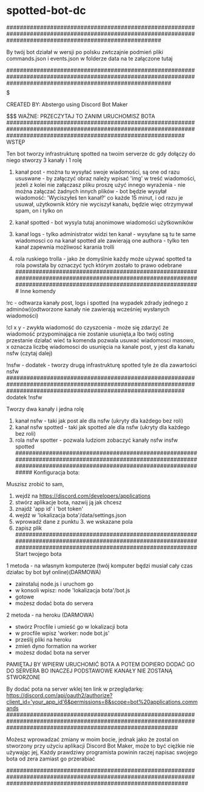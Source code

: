 # spotted-bot-dc
##############################################################################################################################################################


By twój bot działał w wersji po polsku zwtczajnie podmień pliki commands.json i events.json w folderze data na te załączone tutaj


################################################################################################################################################################# 
$$$$$$$$$$$$$$$$$$$$$$$$$$$$$$$$$$$$$$$$$$$$$$$$$$$$$$$$$$$$$$$$$$$$$$$$$$$$$$$$$$$$$$$$$$$$$$$$$$$$$$$$$$$$$$$$$$$$$$$$$$$$$$$$$$$$$$$$$$$$$$$$$$$$$$$$$$$$$$$$$

CREATED BY: Abstergo using Discord Bot Maker

$$$$$$$$$$$$$$$$$$$$$$$$$$$$$$$$$$$$$$$$$$$$$$$$$$$$$$$$$$$$$$$$$$$$$$$$$$$$$$$$$$$$$$$$$$$$$$$$$$$$$$$$$$$$$$$$$$$$$$$$$$$$$$$$$$$$$$$$$$$$$$$$$$$$$$$$$$$$$$$$$$$
WAŻNE: PRZECZYTAJ TO ZANIM URUCHOMISZ BOTA
#####################################################################################################################################################################
WSTĘP

Ten bot tworzy infrastrukturę spotted na twoim serverze dc
gdy dołączy do niego stworzy 3 kanały i 1 rolę

1. kanał post		- można tu wysyłać swoje wiadomości, są one od razu ususwane
			- by załączyć obraz należy wpisać 'img' w treść wiadomości, jeżeli z kolei nie załączasz pliku proszę użyć innego wyrażenia
			- nie można załączać żadnych innych plików
			- bot będzie wysyłał wiadomość: 'Wyciszyłeś ten kanał?' co każde 15 minut, i od razu je usuwał, użytkownik który nie wyciszył kanału, 
			  będzie więc otrzymywał spam, on i tylko on

2. kanał spotted	- bot wysyla tutaj anonimowe wiadomości użytkowników

3. kanał logs		- tylko administrator widzi ten kanał
			- wysyłane są tu te same wiadomosci co na kanał spotted ale zawierają one authora
			- tylko ten kanał zapewnia możliwosć karania trolli

4. rola ruskiego trolla	- jako że domyślnie każdy może używać spotted ta rola powstała by oznaczyć tych którym zostało to prawo odebrane
###################################################################################################################################################################
Inne komendy

!rc - odtwarza kanały post, logs i spotted (na wypadek zdrady jednego z adminów)(odtworzone kanały nie zawierają wcześniej wysłanych wiadomości)

!cl x y - zwykła wiadomość do czyszcenia - może się zdarzyć że wiadomość przypominająca nie zostanie usunięta,a lbo twój osting przestanie działać wieć 
	  ta komenda pozwala usuwać wiadomosci masowo, x oznacza liczbę wiadomosci do usunięcia na kanale post, y jest dla kanału nsfw (czytaj dalej)

!nsfw - dodatek - tworzy drugą infrastrukturę spotted tyle że dla zawartości nsfw
#####################################################################################################################################################################
dodatek !nsfw

Tworzy dwa kanały i jedna rolę
1. kanał nsfw		 - taki jak post ale dla nsfw (ukryty dla każdego bez roli)
2. kanał nsfw spotted	 - taki jak spotted ale dla nsfw (ukryty dla każdego bez roli)
3. rola nsfw spotter 	 - pozwala ludziom zobaczyć kanały nsfw insfw spotted
#######################################################################################################################################################################
Konfiguracja bota:

Muszisz zrobić to sam,
1. wejdź na https://discord.com/developers/applications
2. stwórz aplikacje bota, nazwij ją jak chcesz
3. znajdź 'app id' i 'bot token'
4. wejdź w  'lokalizacja bota'/data/settings.json
5. wprowadź dane z punktu 3. we wskazane pola
6. zapisz plik
##################################################################################################################################################################
Start twojego bota

1 metoda - na własnym komputerze (twój komputer będzi musiał cały czas działac by bot był online)(DARMOWA)

- zainstaluj node.js i uruchom go
- w konsoli wpisz: node 'lokalizacja bota'/bot.js
- gotowe
- możesz dodać bota do servera

2 metoda - na heroku (DARMOWA)
- stwórz Procfile i umieść go w lokalizacji bota
- w procfile wpisz 'worker: node bot.js'
- prześlij pliki na heroku
- zmień dyno formation na worker 
- możesz dodać bota na server

PAMIĘTAJ BY WPIERW URUCHOMIĆ BOTA A POTEM DOPIERO DODAĆ GO DO SERVERA BO INACZEJ PODSTAWOWE KANAŁY NIE ZOSTANĄ STWORZONE

By dodać pota na server wklej ten link w przeglądarkę: https://discord.com/api/oauth2/authorize?client_id='your_app_id'6&permissions=8&scope=bot%20applications.commands
###################################################################################################################################################################

Możesz wprowadzać zmiany w moim bocie, jednak jako że zostal on stworzony przy użyciu aplikacji Discord Bot Maker, może to być ciężkie nie używając jej,
Każdy prawdziwy programista powinin raczej napisac swojego bota od zera zamiast go przerabiać

######################################################################################################################################################################
